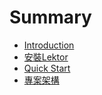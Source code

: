 # Summary

* [Introduction](README.md)
* [安裝Lektor](lektor/2_install.md)
* [Quick Start](lektor/3_quick_start.md)
* [專案架構](lektor/4_專案架構.md)

